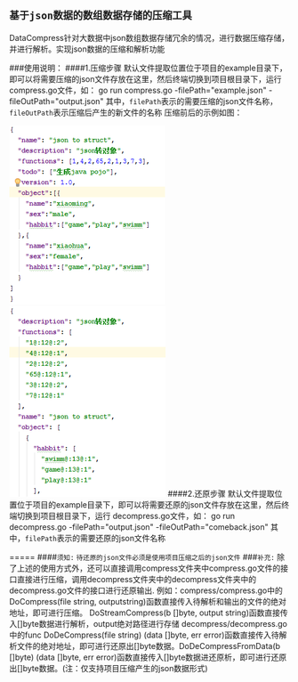 `基于json数据的数组数据存储的压缩工具`
------------------------------------
DataCompress针对大数据中json数组数据存储冗余的情况，进行数据压缩存储，并进行解析。实现json数据的压缩和解析功能

###使用说明：
####1.压缩步骤
    默认文件提取位置位于项目的example目录下，即可以将需要压缩的json文件存放在这里，然后终端切换到项目根目录下，运行
    compress.go文件，如：
    go run compress.go -filePath="example.json" -fileOutPath="output.json"
    其中，`filePath`表示的需要压缩的json文件名称，`fileOutPath`表示压缩后产生的新文件的名称
压缩前后的示例如图：

![](https://github.com/V-I-C-T-O-R/DataCompress/blob/master/image/example.png) ![](https://github.com/V-I-C-T-O-R/DataCompress/blob/master/image/output.png) 
####2.还原步骤
    默认文件提取位置位于项目的example目录下，即可以将需要还原的json文件存放在这里，然后终端切换到项目根目录下，运行
    decompress.go文件，如：
    go run decompress.go -filePath="output.json" -fileOutPath="comeback.json"
    其中，`filePath`表示的需要还原的json文件名称

=====
####`须知:`
  `待还原的json文件必须是使用项目压缩之后的json文件`
###`补充:`
除了上述的使用方式外，还可以直接调用compress文件夹中compress.go文件的接口直接进行压缩，调用decompress文件夹中的decompress文件夹中的decompress.go文件的接口进行还原输出.
    例如：compress/compress.go中的DoCompress(file string, outputstring)函数直接传入待解析和输出的文件的绝对地址，即可进行压缩。
    DoStreamCompress(b []byte, output string)函数直接传入[]byte数据进行解析，output绝对路径进行存储
    decompress/decompress.go中的func DoDeCompress(file string) (data []byte, err error)函数直接传入待解析文件的绝对地址，即可进行还原出[]byte数据。DoDeCompressFromData(b []byte) (data []byte, err error)函数直接传入[]byte数据进还原析，即可进行还原出[]byte数据。(注：仅支持项目压缩产生的json数据形式)
